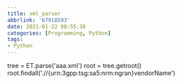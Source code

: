 ```yaml
---
title: xml_parser
abbrlink: '67918593'
date: 2021-01-22 08:55:38
categories: [Programming, Python]
tags:
- Python
---
```

tree = ET.parse('aaa.xml')
root = tree.getroot()
root.findall('.//{urn:3gpp:tsg:sa5:nrm:ngran}vendorName')